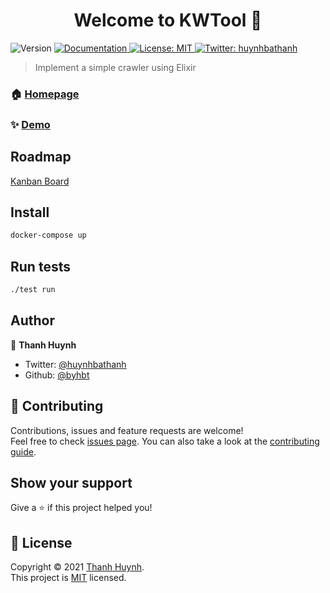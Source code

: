 <h1 align="center">Welcome to KWTool 🦀 </h1>
<p>
  <img alt="Version" src="https://img.shields.io/badge/version-Beta-blue.svg?cacheSeconds=2592000" />
  <a href="https://github.com/byhbt/gokwtool/wiki" target="_blank">
    <img alt="Documentation" src="https://img.shields.io/badge/documentation-yes-brightgreen.svg" />
  </a>
  <a href="https://opensource.org/licenses/MIT" target="_blank">
    <img alt="License: MIT" src="https://img.shields.io/badge/License-MIT-yellow.svg" />
  </a>
  <a href="https://twitter.com/huynhbathanh" target="_blank">
    <img alt="Twitter: huynhbathanh" src="https://img.shields.io/twitter/follow/huynhbathanh.svg?style=social" />
  </a>
</p>

> Implement a simple crawler using Elixir

### 🏠 [Homepage](https://kw-tool.herokuapp.com)

### ✨ [Demo](https://kw-tool.herokuapp.com)

## Roadmap

[Kanban Board](https://github.com/byhbt/kwtool/projects/1)

## Install

```sh
docker-compose up
```

## Run tests

```sh
./test run
```

## Author

👤 **Thanh Huynh**

* Twitter: [@huynhbathanh](https://twitter.com/huynhbathanh)
* Github: [@byhbt](https://github.com/byhbt)

## 🤝 Contributing

Contributions, issues and feature requests are welcome!<br />Feel free to check [issues page](https://github.com/byhbt/kwtool/issues). You can also take a look at the [contributing guide](https://github.com/byhbt/kwtool/wiki/Contribute).

## Show your support

Give a ⭐️ if this project helped you!

## 📝 License

Copyright © 2021 [Thanh Huynh](https://github.com/byhbt).<br />
This project is [MIT](https://opensource.org/licenses/MIT) licensed.
